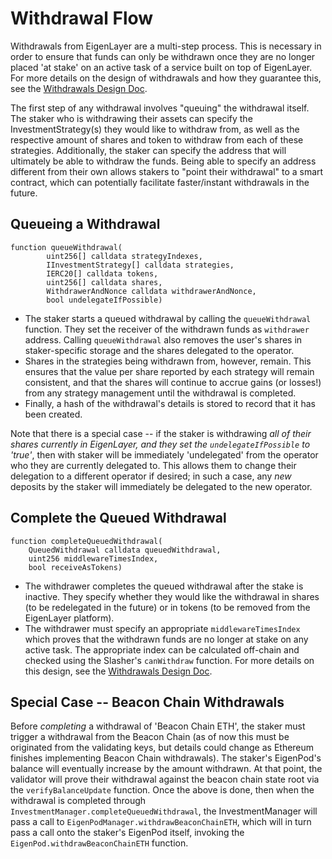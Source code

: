 
# Withdrawal Flow

Withdrawals from EigenLayer are a multi-step process. This is necessary in order to ensure that funds can only be withdrawn once they are no longer placed 'at stake' on an active task of a service built on top of EigenLayer. For more details on the design of withdrawals and how they guarantee this, see the [Withdrawals Design Doc](./Guaranteed-stake-updates.md).

The first step of any withdrawal involves "queuing" the withdrawal itself. The staker who is withdrawing their assets can specify the InvestmentStrategy(s) they would like to withdraw from, as well as the respective amount of shares and token to withdraw from each of these strategies. Additionally, the staker can specify the address that will ultimately be able to withdraw the funds. Being able to specify an address different from their own allows stakers to "point their withdrawal" to a smart contract, which can potentially facilitate faster/instant withdrawals in the future.

## Queueing a Withdrawal
```solidity=
function queueWithdrawal(
        uint256[] calldata strategyIndexes,
        IInvestmentStrategy[] calldata strategies,
        IERC20[] calldata tokens,
        uint256[] calldata shares,
        WithdrawerAndNonce calldata withdrawerAndNonce,
        bool undelegateIfPossible)
```
* The staker starts a queued withdrawal by calling the `queueWithdrawal` function.  They set the receiver of the withdrawn funds as `withdrawer` address.  Calling `queueWithdrawal` also removes the user's shares in staker-specific storage and the shares delegated to the operator.  
* Shares in the strategies being withdrawn from, however, remain.  This ensures that the value per share reported by each strategy will remain consistent, and that the shares will continue to accrue gains (or losses!) from any strategy management until the withdrawal is completed.
* Finally, a hash of the withdrawal's details is stored to record that it has been created.

Note that there is a special case -- if the staker is withdrawing *all of their shares currently in EigenLayer, and they set the `undelegateIfPossible` to 'true'*, then with staker will be immediately 'undelegated' from the operator who they are currently delegated to. This allows them to change their delegation to a different operator if desired; in such a case, any *new* deposits by the staker will immediately be delegated to the new operator.


## Complete the Queued Withdrawal
```solidity=
function completeQueuedWithdrawal(
    QueuedWithdrawal calldata queuedWithdrawal,
    uint256 middlewareTimesIndex,
    bool receiveAsTokens)
```
* The withdrawer completes the queued withdrawal after the stake is inactive. They specify whether they would like the withdrawal in shares (to be redelegated in the future) or in tokens (to be removed from the EigenLayer platform).
* The withdrawer must specify an appropriate `middlewareTimesIndex` which proves that the withdrawn funds are no longer at stake on any active task. The appropriate index can be calculated off-chain and checked using the Slasher's `canWithdraw` function. For more details on this design, see the [Withdrawals Design Doc](./Guaranteed-stake-updates.md).

## Special Case -- Beacon Chain Withdrawals

Before *completing* a withdrawal of 'Beacon Chain ETH', the staker must trigger a withdrawal from the Beacon Chain (as of now this must be originated from the validating keys, but details could change as Ethereum finishes implementing Beacon Chain withdrawals). The staker's EigenPod's balance will eventually increase by the amount withdrawn. At that point, the validator will prove their withdrawal against the beacon chain state root via the `verifyBalanceUpdate` function.
Once the above is done, then when the withdrawal is completed through `InvestmentManager.completeQueuedWithdrawal`, the InvestmentManager will pass a call to `EigenPodManager.withdrawBeaconChainETH`, which will in turn pass a call onto the staker's EigenPod itself, invoking the `EigenPod.withdrawBeaconChainETH` function.



